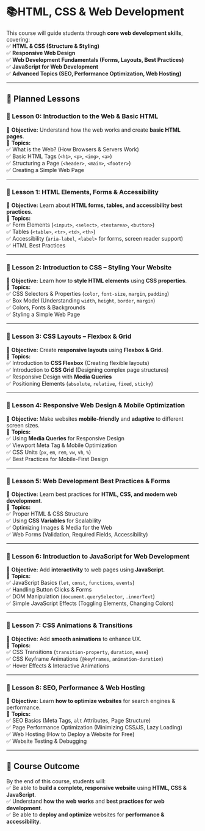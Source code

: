# **📚HTML, CSS & Web Development**  

This course will guide students through **core web development skills**, covering:  
✅ **HTML & CSS (Structure & Styling)**  
✅ **Responsive Web Design**  
✅ **Web Development Fundamentals (Forms, Layouts, Best Practices)**  
✅ **JavaScript for Web Development**  
✅ **Advanced Topics (SEO, Performance Optimization, Web Hosting)**  

---

## 📌 **Planned Lessons**  

### **🔹 Lesson 0: Introduction to the Web & Basic HTML**  
🎯 **Objective:** Understand how the web works and create **basic HTML pages**.  
📌 **Topics:**  
✅ What is the Web? (How Browsers & Servers Work)  
✅ Basic HTML Tags (`<h1>`, `<p>`, `<img>`, `<a>`)  
✅ Structuring a Page (`<header>`, `<main>`, `<footer>`)  
✅ Creating a Simple Web Page  

---

### **🔹 Lesson 1: HTML Elements, Forms & Accessibility**  
🎯 **Objective:** Learn about **HTML forms, tables, and accessibility best practices**.  
📌 **Topics:**  
✅ Form Elements (`<input>`, `<select>`, `<textarea>`, `<button>`)  
✅ Tables (`<table>`, `<tr>`, `<td>`, `<th>`)  
✅ Accessibility (`aria-label`, `<label>` for forms, screen reader support)  
✅ HTML Best Practices  

---

### **🔹 Lesson 2: Introduction to CSS – Styling Your Website**  
🎯 **Objective:** Learn how to **style HTML elements** using **CSS properties**.  
📌 **Topics:**  
✅ CSS Selectors & Properties (`color`, `font-size`, `margin`, `padding`)  
✅ Box Model (Understanding `width`, `height`, `border`, `margin`)  
✅ Colors, Fonts & Backgrounds  
✅ Styling a Simple Web Page  

---

### **🔹 Lesson 3: CSS Layouts – Flexbox & Grid**  
🎯 **Objective:** Create **responsive layouts** using **Flexbox & Grid**.  
📌 **Topics:**  
✅ Introduction to **CSS Flexbox** (Creating flexible layouts)  
✅ Introduction to **CSS Grid** (Designing complex page structures)  
✅ Responsive Design with **Media Queries**  
✅ Positioning Elements (`absolute`, `relative`, `fixed`, `sticky`)  

---

### **🔹 Lesson 4: Responsive Web Design & Mobile Optimization**  
🎯 **Objective:** Make websites **mobile-friendly** and **adaptive** to different screen sizes.  
📌 **Topics:**  
✅ Using **Media Queries** for Responsive Design  
✅ Viewport Meta Tag & Mobile Optimization  
✅ CSS Units (`px`, `em`, `rem`, `vw`, `vh`, `%`)  
✅ Best Practices for Mobile-First Design  

---

### **🔹 Lesson 5: Web Development Best Practices & Forms**  
🎯 **Objective:** Learn best practices for **HTML, CSS, and modern web development**.  
📌 **Topics:**  
✅ Proper HTML & CSS Structure  
✅ Using **CSS Variables** for Scalability  
✅ Optimizing Images & Media for the Web  
✅ Web Forms (Validation, Required Fields, Accessibility)  

---

### **🔹 Lesson 6: Introduction to JavaScript for Web Development**  
🎯 **Objective:** Add **interactivity** to web pages using **JavaScript**.  
📌 **Topics:**  
✅ JavaScript Basics (`let`, `const`, `functions`, `events`)  
✅ Handling Button Clicks & Forms  
✅ DOM Manipulation (`document.querySelector`, `.innerText`)  
✅ Simple JavaScript Effects (Toggling Elements, Changing Colors)  

---

### **🔹 Lesson 7: CSS Animations & Transitions**  
🎯 **Objective:** Add **smooth animations** to enhance UX.  
📌 **Topics:**  
✅ CSS Transitions (`transition-property`, `duration`, `ease`)  
✅ CSS Keyframe Animations (`@keyframes`, `animation-duration`)  
✅ Hover Effects & Interactive Animations  

---

### **🔹 Lesson 8: SEO, Performance & Web Hosting**  
🎯 **Objective:** Learn **how to optimize websites** for search engines & performance.  
📌 **Topics:**  
✅ SEO Basics (Meta Tags, `alt` Attributes, Page Structure)  
✅ Page Performance Optimization (Minimizing CSS/JS, Lazy Loading)  
✅ Web Hosting (How to Deploy a Website for Free)  
✅ Website Testing & Debugging  

---

## 🎯 **Course Outcome**  
By the end of this course, students will:  
✅ Be able to **build a complete, responsive website** using **HTML, CSS & JavaScript**.  
✅ Understand **how the web works** and **best practices for web development**.  
✅ Be able to **deploy and optimize** websites for **performance & accessibility**.  
